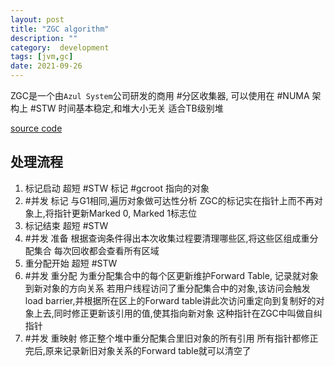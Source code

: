 ```yaml
---
layout: post
title: "ZGC algorithm"
description: ""
category:  development
tags: [jvm,gc]
date: 2021-09-26
---
```


ZGC是一个由`Azul System`公司研发的商用 #分区收集器, 可以使用在  #NUMA 架构上
#STW 时间基本稳定,和堆大小无关
适合TB级别堆

[source code](https://hg.openjdk.java.net/zgc/zgc)

## 处理流程

1. 标记启动
	超短 #STW
	标记 #gcroot 指向的对象
2. #并发 标记
	与G1相同,遍历对象做可达性分析
	ZGC的标记实在指针上而不再对象上,将指针更新Marked 0, Marked 1标志位
3. 标记结束
	超短 #STW
4. #并发 准备
	根据查询条件得出本次收集过程要清理哪些区,将这些区组成重分配集合
	每次回收都会查看所有区域
5. 重分配开始
	超短 #STW
7. #并发 重分配
	为重分配集合中的每个区更新维护Forward Table, 记录就对象到新对象的方向关系
	若用户线程访问了重分配集合中的对象,该访问会触发 load barrier,并根据所在区上的Forward table讲此次访问重定向到复制好的对象上去,同时修正更新该引用的值,使其指向新对象
	这种指针在ZGC中叫做自纠指针
8. #并发 重映射
	修正整个堆中重分配集合里旧对象的所有引用
	所有指针都修正完后,原来记录新旧对象关系的Forward table就可以清空了
